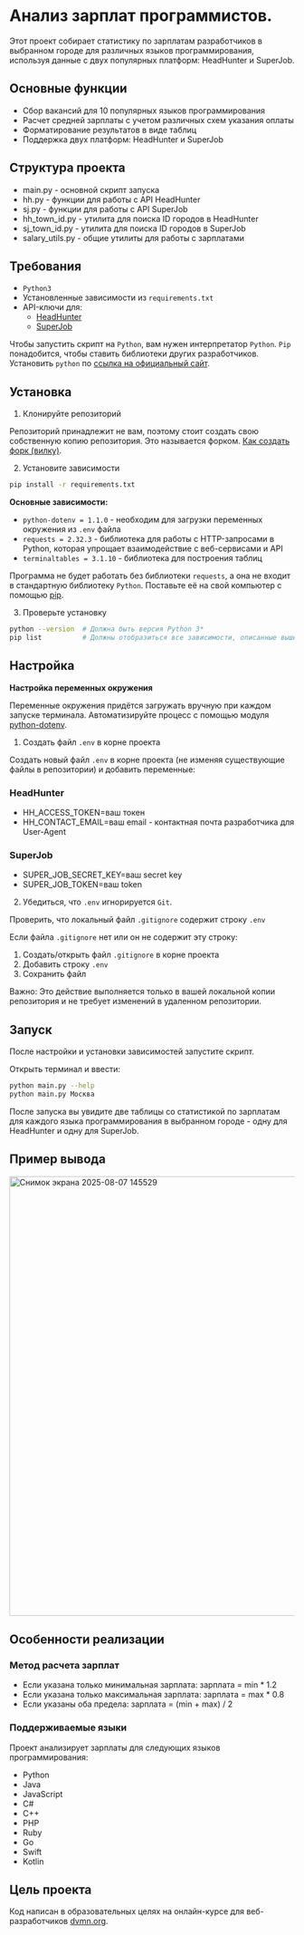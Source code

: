 # Анализ зарплат программистов.

Этот проект собирает статистику по зарплатам разработчиков в выбранном городе для различных языков программирования, используя данные с двух популярных платформ: HeadHunter и SuperJob.

## Основные функции

- Сбор вакансий для 10 популярных языков программирования
- Расчет средней зарплаты с учетом различных схем указания оплаты
- Форматирование результатов в виде таблиц
- Поддержка двух платформ: HeadHunter и SuperJob

## Структура проекта

- main.py - основной скрипт запуска
- hh.py - функции для работы с API HeadHunter
- sj.py - функции для работы с API SuperJob
- hh_town_id.py - утилита для поиска ID городов в HeadHunter
- sj_town_id.py - утилита для поиска ID городов в SuperJob
- salary_utils.py - общие утилиты для работы с зарплатами

## Требования

- `Python3`
- Установленные зависимости из `requirements.txt`
- API-ключи для:
    - [HeadHunter](https://api.hh.ru/)
    - [SuperJob](https://api.superjob.ru/)

Чтобы запустить скрипт на `Python`, вам нужен интерпретатор `Python`. `Pip` понадобится, чтобы ставить библиотеки других разработчиков.
Установить `python` по [ссылка на официальный сайт](https://www.python.org/).

## Установка

1. Клонируйте репозиторий

Репозиторий принадлежит не вам, поэтому стоит создать свою собственную копию репозитория. Это называется форком. [Как создать форк (вилку)](https://docs.github.com/ru/pull-requests/collaborating-with-pull-requests/working-with-forks/fork-a-repo).

2. Установите зависимости

```bash
pip install -r requirements.txt
```

**Основные зависимости:**
- `python-dotenv = 1.1.0` - необходим для загрузки переменных окружения из `.env` файла
- `requests = 2.32.3` - библиотека для работы с HTTP-запросами в Python, которая упрощает взаимодействие с веб-сервисами и API
- `terminaltables = 3.1.10` - библиотека для построения таблиц

Программа не будет работать без библиотеки `requests`, а она не входит в стандартную библиотеку `Python`. Поставьте её на свой компьютер с помощью [pip](https://dvmn.org/encyclopedia/pip/pip_basic_usage/).

3. Проверьте установку

```bash
python --version  # Должна быть версия Python 3*
pip list          # Должны отобразиться все зависимости, описанные выше
```

## Настройка

**Настройка переменных окружения**

Переменные окружения придётся загружать вручную при каждом запуске терминала. Автоматизируйте процесс с помощью модуля [python-dotenv](https://pypi.org/project/python-dotenv/0.9.1/).

1. Создать файл `.env` в корне проекта

Создать новый файл `.env` в корне проекта (не изменяя существующие файлы в репозитории) и добавить переменные:

### HeadHunter

- HH_ACCESS_TOKEN=ваш токен
- HH_CONTACT_EMAIL=ваш email - контактная почта разработчика для User-Agent

### SuperJob

- SUPER_JOB_SECRET_KEY=ваш secret key
- SUPER_JOB_TOKEN=ваш token

2. Убедиться, что `.env` игнорируется `Git`.

Проверить, что локальный файл `.gitignore` содержит строку `.env`

Если файла `.gitignore` нет или он не содержит эту строку:

1. Создать/открыть файл `.gitignore` в корне проекта
2. Добавить строку `.env`
3. Сохранить файл

Важно: Это действие выполняется только в вашей локальной копии репозитория и не требует изменений в удаленном репозитории.

## Запуск

После настройки и установки зависимостей запустите скрипт.

Открыть терминал и ввести:

```bash
python main.py --help
python main.py Москва
```

После запуска вы увидите две таблицы со статистикой по зарплатам для каждого языка программирования в выбранном городе - одну для HeadHunter и одну для SuperJob.

## Пример вывода

<img width="1041" height="776" alt="Снимок экрана 2025-08-07 145529" src="https://github.com/user-attachments/assets/e2b32386-7572-4a7c-9a3d-8ff63d3b967b" />


## Особенности реализации

### Метод расчета зарплат

- Если указана только минимальная зарплата: зарплата = min * 1.2
- Если указана только максимальная зарплата: зарплата = max * 0.8
- Если указаны оба предела: зарплата = (min + max) / 2

### Поддерживаемые языки

Проект анализирует зарплаты для следующих языков программирования:
- Python
- Java
- JavaScript
- C#
- C++
- PHP
- Ruby
- Go
- Swift
- Kotlin

## Цель проекта

Код написан в образовательных целях на онлайн-курсе для веб-разработчиков [dvmn.org](https://dvmn.org/).
